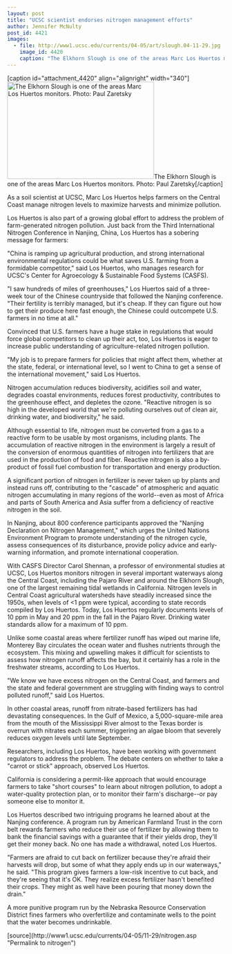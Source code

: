 ```yaml
---
layout: post
title: "UCSC scientist endorses nitrogen management efforts"
author: Jennifer McNulty
post_id: 4421
images:
  - file: http://www1.ucsc.edu/currents/04-05/art/slough.04-11-29.jpg
    image_id: 4420
    caption: "The Elkhorn Slough is one of the areas Marc Los Huertos monitors. Photo: Paul Zaretsky"
---
```


[caption id="attachment_4420" align="alignright" width="340"]<a href="http://localhost/mysite/wp-content/uploads/2004/11/slough.04-11-29.jpg"><img class="size-full wp-image-4420" src="http://localhost/mysite/wp-content/uploads/2004/11/slough.04-11-29.jpg" alt="The Elkhorn Slough is one of the areas Marc Los Huertos monitors. Photo: Paul Zaretsky" width="340" height="225" /></a>The Elkhorn Slough is one of the areas Marc Los Huertos monitors. Photo: Paul Zaretsky[/caption]
<a name="content" id="content"></a>
<p>
  As a soil scientist at UCSC, Marc Los Huertos helps farmers on the Central Coast manage nitrogen levels to maximize harvests and minimize pollution.
</p>
<p>
  Los Huertos is also part of a growing global effort to address the problem of farm-generated nitrogen pollution. Just back from the Third International Nitrogen Conference in Nanjing, China, Los Huertos has a sobering message for farmers:
</p>
<p>
  "China is ramping up agricultural production, and strong international environmental regulations could be what saves U.S. farming from a formidable competitor," said Los Huertos, who manages research for UCSC's Center for Agroecology &amp; Sustainable Food Systems (CASFS).
</p>
<p>
  "I saw hundreds of miles of greenhouses," Los Huertos said of a three-week tour of the Chinese countryside that followed the Nanjing conference. "Their fertility is terribly managed, but it's cheap. If they can figure out how to get their produce here fast enough, the Chinese could outcompete U.S. farmers in no time at all."
</p>
<p>
  Convinced that U.S. farmers have a huge stake in regulations that would force global competitors to clean up their act, too, Los Huertos is eager to increase public understanding of agriculture-related nitrogen pollution.
</p>
<p>
  "My job is to prepare farmers for policies that might affect them, whether at the state, federal, or international level, so I went to China to get a sense of the international movement," said Los Huertos.
</p>
<p>
  Nitrogen accumulation reduces biodiversity, acidifies soil and water, degrades coastal environments, reduces forest productivity, contributes to the greenhouse effect, and depletes the ozone. "Reactive nitrogen is so high in the developed world that we're polluting ourselves out of clean air, drinking water, and biodiversity," he said.
</p>
<p>
  Although essential to life, nitrogen must be converted from a gas to a reactive form to be usable by most organisms, including plants. The accumulation of reactive nitrogen in the environment is largely a result of the conversion of enormous quantities of nitrogen into fertilizers that are used in the production of food and fiber. Reactive nitrogen is also a by-product of fossil fuel combustion for transportation and energy production.
</p>
<p>
  A significant portion of nitrogen in fertilizer is never taken up by plants and instead runs off, contributing to the "cascade" of atmospheric and aquatic nitrogen accumulating in many regions of the world--even as most of Africa and parts of South America and Asia suffer from a deficiency of reactive nitrogen in the soil.
</p>
<p>
  In Nanjing, about 800 conference participants approved the "Nanjing Declaration on Nitrogen Management," which urges the United Nations Environment Program to promote understanding of the nitrogen cycle, assess consequences of its disturbance, provide policy advice and early-warning information, and promote international cooperation.
</p>
<p>
  With CASFS Director Carol Shennan, a professor of environmental studies at UCSC, Los Huertos monitors nitrogen in several important waterways along the Central Coast, including the Pajaro River and around the Elkhorn Slough, one of the largest remaining tidal wetlands in California. Nitrogen levels in Central Coast agricultural watersheds have steadily increased since the 1950s, when levels of &lt;1 ppm were typical, according to state records compiled by Los Huertos. Today, Los Huertos regularly documents levels of 10 ppm in May and 20 ppm in the fall in the Pajaro River. Drinking water standards allow for a maximum of 10 ppm.
</p>
<p>
  Unlike some coastal areas where fertilizer runoff has wiped out marine life, Monterey Bay circulates the ocean water and flushes nutrients through the ecosystem. This mixing and upwelling makes it difficult for scientists to assess how nitrogen runoff affects the bay, but it certainly has a role in the freshwater streams, according to Los Huertos.
</p>
<p>
  "We know we have excess nitrogen on the Central Coast, and farmers and the state and federal government are struggling with finding ways to control polluted runoff," said Los Huertos.
</p>
<p>
  In other coastal areas, runoff from nitrate-based fertilizers has had devastating consequences. In the Gulf of Mexico, a 5,000-square-mile area from the mouth of the Mississippi River almost to the Texas border is overrun with nitrates each summer, triggering an algae bloom that severely reduces oxygen levels until late September.
</p>
<p>
  Researchers, including Los Huertos, have been working with government regulators to address the problem. The debate centers on whether to take a "carrot or stick" approach, observed Los Huertos.
</p>
<p>
  California is considering a permit-like approach that would encourage farmers to take "short courses" to learn about nitrogen pollution, to adopt a water-quality protection plan, or to monitor their farm's discharge--or pay someone else to monitor it.
</p>
<p>
  Los Huertos described two intriguing programs he learned about at the Nanjing conference. A program run by American Farmland Trust in the corn belt rewards farmers who reduce their use of fertilizer by allowing them to bank the financial savings with a guarantee that if their yields drop, they'll get their money back. No one has made a withdrawal, noted Los Huertos.
</p>
<p>
  "Farmers are afraid to cut back on fertilizer because they're afraid their harvests will drop, but some of what they apply ends up in our waterways," he said. "This program gives farmers a low-risk incentive to cut back, and they're seeing that it's OK. They realize excess fertilizer hasn't benefited their crops. They might as well have been pouring that money down the drain."
</p>
<p>
  A more punitive program run by the Nebraska Resource Conservation District fines farmers who overfertilize and contaminate wells to the point that the water becomes undrinkable.
</p>
[source](http://www1.ucsc.edu/currents/04-05/11-29/nitrogen.asp "Permalink to nitrogen")
